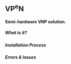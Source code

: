# <sub>VP<sup>e</sup>N</sub>
#### Semi-hardware VNP solution.

##### What is it?

##### Installation Process

##### Errors & Issues
